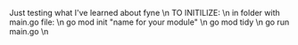 Just testing what I've learned about fyne \n
TO INITILIZE: \n
in folder with main.go file: \n
go mod init "name for your module" \n
go mod tidy \n
go run main.go \n
